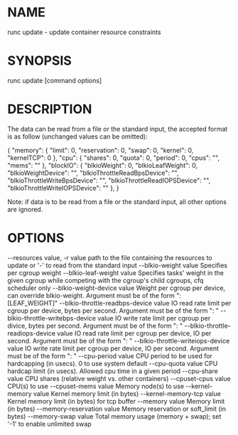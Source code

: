 # NAME
   runc update - update container resource constraints

# SYNOPSIS
   runc update [command options] <container-id>

# DESCRIPTION
   The data can be read from a file or the standard input, the
accepted format is as follow (unchanged values can be omitted):

   {
     "memory": {
       "limit": 0,
       "reservation": 0,
       "swap": 0,
       "kernel": 0,
       "kernelTCP": 0
     },
     "cpu": {
       "shares": 0,
       "quota": 0,
       "period": 0,
       "cpus": "",
       "mems": ""
     },
     "blockIO": {
       "blkioWeight": 0,
       "blkioLeafWeight": 0,
       "blkioWeightDevice": "",
       "blkioThrottleReadBpsDevice": "",
       "blkioThrottleWriteBpsDevice": "",
       "blkioThrottleReadIOPSDevice": "",
       "blkioThrottleWriteIOPSDevice": ""
     },
   }

Note: if data is to be read from a file or the standard input, all
other options are ignored.

# OPTIONS
   --resources value, -r value                 path to the file containing the resources to update or '-' to read from the standard input
   --blkio-weight value                        Specifies per cgroup weight
   --blkio-leaf-weight value                   Specifies tasks' weight in the given cgroup while competing with the cgroup's child cgroups, cfq scheduler only 
   --blkio-weight-device value                 Weight per cgroup per device, can override blkio-weight. Argument must be of the form "<MAJOR>:<MINOR> <WEIGHT> [LEAF_WEIGHT]"
   --blkio-throttle-readbps-device value       IO read rate limit per cgroup per device, bytes per second. Argument must be of the form "<MAJOR>:<MINOR> <RATE>"
   --blkio-throttle-writebps-device value      IO write rate limit per cgroup per divice, bytes per second. Argument must be of the form "<MAJOR>:<MINOR> <RATE>"
   --blkio-throttle-readiops-device value      IO read rate limit per cgroup per device, IO per second. Argument must be of the form "<MAJOR>:<MINOR> <RATE>"
   --blkio-throttle-writeiops-device value     IO write rate limit per cgroup per device, IO per second. Argument must be of the form "<MAJOR>:<MINOR> <RATE>"
   --cpu-period value                          CPU period to be used for hardcapping (in usecs). 0 to use system default
   --cpu-quota value                           CPU hardcap limit (in usecs). Allowed cpu time in a given period
   --cpu-share value                           CPU shares (relative weight vs. other containers)
   --cpuset-cpus value                         CPU(s) to use
   --cpuset-mems value                         Memory node(s) to use
   --kernel-memory value                       Kernel memory limit (in bytes)
   --kernel-memory-tcp value                   Kernel memory limit (in bytes) for tcp buffer
   --memory value                              Memory limit (in bytes)
   --memory-reservation value                  Memory reservation or soft_limit (in bytes)
   --memory-swap value                         Total memory usage (memory + swap); set '-1' to enable unlimited swap
